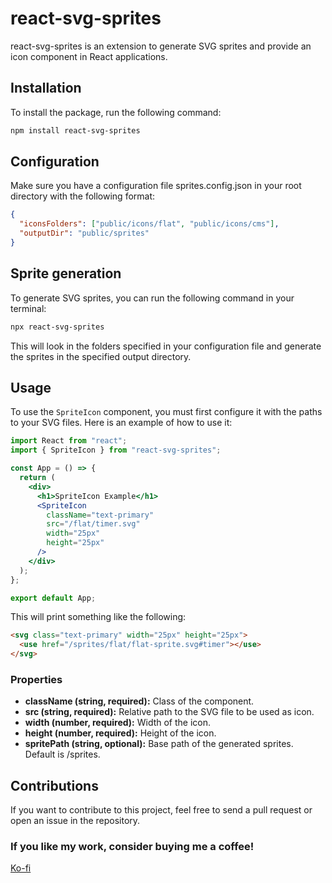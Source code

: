 # react-svg-sprites

react-svg-sprites is an extension to generate SVG sprites and provide an icon component in React applications.

## Installation

To install the package, run the following command:

```bash
npm install react-svg-sprites
```

## Configuration

Make sure you have a configuration file sprites.config.json in your root directory with the following format:

```json
{
  "iconsFolders": ["public/icons/flat", "public/icons/cms"],
  "outputDir": "public/sprites"
}
```

## Sprite generation

To generate SVG sprites, you can run the following command in your terminal:

```bash
npx react-svg-sprites
```

This will look in the folders specified in your configuration file and generate the sprites in the specified output directory.

## Usage

To use the `SpriteIcon` component, you must first configure it with the paths to your SVG files. Here is an example of how to use it:

```jsx
import React from "react";
import { SpriteIcon } from "react-svg-sprites";

const App = () => {
  return (
    <div>
      <h1>SpriteIcon Example</h1>
      <SpriteIcon
        className="text-primary"
        src="/flat/timer.svg"
        width="25px"
        height="25px"
      />
    </div>
  );
};

export default App;
```

This will print something like the following:

```html
<svg class="text-primary" width="25px" height="25px">
  <use href="/sprites/flat/flat-sprite.svg#timer"></use>
</svg>
```

### Properties

- **className (string, required):** Class of the component.
- **src (string, required):** Relative path to the SVG file to be used as icon.
- **width (number, required):** Width of the icon.
- **height (number, required):** Height of the icon.
- **spritePath (string, optional):** Base path of the generated sprites. Default is /sprites.

## Contributions

If you want to contribute to this project, feel free to send a pull request or open an issue in the repository.

### If you like my work, consider buying me a coffee!

[Ko-fi](https://ko-fi.com/dpinto)
